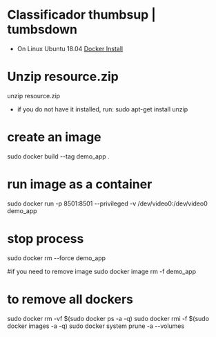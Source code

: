 # Classificador thumbsup | tumbsdown
* On Linux Ubuntu 18.04
[Docker Install](https://docs.docker.com/engine/install/ubuntu/)

# Unzip resource.zip
unzip resource.zip

* if you do not have it installed, run: sudo apt-get install unzip
# create an image
sudo docker build --tag demo_app .

# run image as a container
sudo docker run -p 8501:8501 --privileged -v /dev/video0:/dev/video0  demo_app

# stop process
sudo docker rm --force demo_app

#if you need to remove image
sudo docker image rm -f demo_app

# to remove all dockers
sudo docker rm -vf $(sudo docker ps -a -q)
sudo docker rmi -f $(sudo docker images -a -q)
sudo docker system prune -a --volumes


